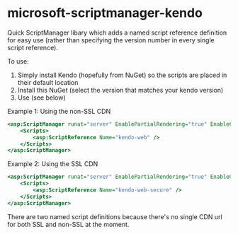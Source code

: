 # microsoft-scriptmanager-kendo

Quick ScriptManager libary which adds a named script reference definition for easy use (rather than specifying the version number in every single script reference).

To use:

1. Simply install Kendo (hopefully from NuGet) so the scripts are placed in their default location
2. Install this NuGet (select the version that matches your kendo version)
3. Use (see below)

Example 1: Using the non-SSL CDN

```ASP
<asp:ScriptManager runat="server" EnablePartialRendering="true" EnableCdn="true" EnableCdnFallback="true">
    <Scripts>
        <asp:ScriptReference Name="kendo-web" />
    </Scripts>
</asp:ScriptManager>
```

Example 2: Using the SSL CDN

```ASP
<asp:ScriptManager runat="server" EnablePartialRendering="true" EnableCdn="true" EnableCdnFallback="true">
    <Scripts>
        <asp:ScriptReference Name="kendo-web-secure" />
    </Scripts>
</asp:ScriptManager>
```

There are two named script definitions because there's no single CDN url for both SSL and non-SSL at the moment.